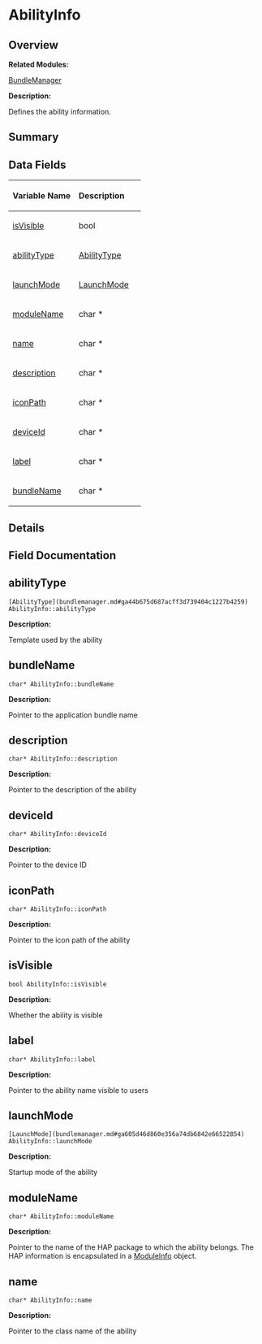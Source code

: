 # AbilityInfo<a name="EN-US_TOPIC_0000001054918143"></a>

## **Overview**<a name="section1626404788093529"></a>

**Related Modules:**

[BundleManager](bundlemanager.md)

**Description:**

Defines the ability information. 

## **Summary**<a name="section1519302889093529"></a>

## Data Fields<a name="pub-attribs"></a>

<a name="table1556097726093529"></a>
<table><thead align="left"><tr id="row1349579851093529"><th class="cellrowborder" valign="top" width="50%" id="mcps1.1.3.1.1"><p id="p254323298093529"><a name="p254323298093529"></a><a name="p254323298093529"></a>Variable Name</p>
</th>
<th class="cellrowborder" valign="top" width="50%" id="mcps1.1.3.1.2"><p id="p1651743798093529"><a name="p1651743798093529"></a><a name="p1651743798093529"></a>Description</p>
</th>
</tr>
</thead>
<tbody><tr id="row1422882299093529"><td class="cellrowborder" valign="top" width="50%" headers="mcps1.1.3.1.1 "><p id="p282512093093529"><a name="p282512093093529"></a><a name="p282512093093529"></a><a href="abilityinfo.md#abe0dd3ffd96d9b74b19548814ba79796">isVisible</a></p>
</td>
<td class="cellrowborder" valign="top" width="50%" headers="mcps1.1.3.1.2 "><p id="p439310561093529"><a name="p439310561093529"></a><a name="p439310561093529"></a>bool </p>
</td>
</tr>
<tr id="row1274865028093529"><td class="cellrowborder" valign="top" width="50%" headers="mcps1.1.3.1.1 "><p id="p1491219405093529"><a name="p1491219405093529"></a><a name="p1491219405093529"></a><a href="abilityinfo.md#a893eba71c44fd9c08e8733b20edf4fa9">abilityType</a></p>
</td>
<td class="cellrowborder" valign="top" width="50%" headers="mcps1.1.3.1.2 "><p id="p500940455093529"><a name="p500940455093529"></a><a name="p500940455093529"></a><a href="bundlemanager.md#ga44b675d687acff3d739404c1227b4259">AbilityType</a> </p>
</td>
</tr>
<tr id="row837331558093529"><td class="cellrowborder" valign="top" width="50%" headers="mcps1.1.3.1.1 "><p id="p1509207563093529"><a name="p1509207563093529"></a><a name="p1509207563093529"></a><a href="abilityinfo.md#ad8ed168cd50b2a1bba57271d6d930ed5">launchMode</a></p>
</td>
<td class="cellrowborder" valign="top" width="50%" headers="mcps1.1.3.1.2 "><p id="p1376077306093529"><a name="p1376077306093529"></a><a name="p1376077306093529"></a><a href="bundlemanager.md#ga605d46d860e356a74db6842e66522854">LaunchMode</a> </p>
</td>
</tr>
<tr id="row1613668931093529"><td class="cellrowborder" valign="top" width="50%" headers="mcps1.1.3.1.1 "><p id="p499979461093529"><a name="p499979461093529"></a><a name="p499979461093529"></a><a href="abilityinfo.md#a1a85f8b50cbf756c4eeddaef5b83dc85">moduleName</a></p>
</td>
<td class="cellrowborder" valign="top" width="50%" headers="mcps1.1.3.1.2 "><p id="p1254014453093529"><a name="p1254014453093529"></a><a name="p1254014453093529"></a>char * </p>
</td>
</tr>
<tr id="row329001070093529"><td class="cellrowborder" valign="top" width="50%" headers="mcps1.1.3.1.1 "><p id="p344295877093529"><a name="p344295877093529"></a><a name="p344295877093529"></a><a href="abilityinfo.md#a6d005fd16f726a6800637853e46e7c24">name</a></p>
</td>
<td class="cellrowborder" valign="top" width="50%" headers="mcps1.1.3.1.2 "><p id="p1775604059093529"><a name="p1775604059093529"></a><a name="p1775604059093529"></a>char * </p>
</td>
</tr>
<tr id="row2005476308093529"><td class="cellrowborder" valign="top" width="50%" headers="mcps1.1.3.1.1 "><p id="p1423687341093529"><a name="p1423687341093529"></a><a name="p1423687341093529"></a><a href="abilityinfo.md#a2c4a58f6468c279b53d3edbf28bc28c6">description</a></p>
</td>
<td class="cellrowborder" valign="top" width="50%" headers="mcps1.1.3.1.2 "><p id="p1109141478093529"><a name="p1109141478093529"></a><a name="p1109141478093529"></a>char * </p>
</td>
</tr>
<tr id="row872999644093529"><td class="cellrowborder" valign="top" width="50%" headers="mcps1.1.3.1.1 "><p id="p43075186093529"><a name="p43075186093529"></a><a name="p43075186093529"></a><a href="abilityinfo.md#a50d5d440688f11d83bd10046261c6a2c">iconPath</a></p>
</td>
<td class="cellrowborder" valign="top" width="50%" headers="mcps1.1.3.1.2 "><p id="p505242961093529"><a name="p505242961093529"></a><a name="p505242961093529"></a>char * </p>
</td>
</tr>
<tr id="row130073060093529"><td class="cellrowborder" valign="top" width="50%" headers="mcps1.1.3.1.1 "><p id="p1552034720093529"><a name="p1552034720093529"></a><a name="p1552034720093529"></a><a href="abilityinfo.md#a6c5163afaa860ee12ea029ed5968f710">deviceId</a></p>
</td>
<td class="cellrowborder" valign="top" width="50%" headers="mcps1.1.3.1.2 "><p id="p188842280093529"><a name="p188842280093529"></a><a name="p188842280093529"></a>char * </p>
</td>
</tr>
<tr id="row2070319647093529"><td class="cellrowborder" valign="top" width="50%" headers="mcps1.1.3.1.1 "><p id="p567053574093529"><a name="p567053574093529"></a><a name="p567053574093529"></a><a href="abilityinfo.md#ad3141a1bb211abe573af09a4941e822a">label</a></p>
</td>
<td class="cellrowborder" valign="top" width="50%" headers="mcps1.1.3.1.2 "><p id="p26030978093529"><a name="p26030978093529"></a><a name="p26030978093529"></a>char * </p>
</td>
</tr>
<tr id="row39946607093529"><td class="cellrowborder" valign="top" width="50%" headers="mcps1.1.3.1.1 "><p id="p1338295363093529"><a name="p1338295363093529"></a><a name="p1338295363093529"></a><a href="abilityinfo.md#a071361f43e3973bce0c86d8d28e41692">bundleName</a></p>
</td>
<td class="cellrowborder" valign="top" width="50%" headers="mcps1.1.3.1.2 "><p id="p489146495093529"><a name="p489146495093529"></a><a name="p489146495093529"></a>char * </p>
</td>
</tr>
</tbody>
</table>

## **Details**<a name="section902154474093529"></a>

## **Field Documentation**<a name="section808937621093529"></a>

## abilityType<a name="a893eba71c44fd9c08e8733b20edf4fa9"></a>

```
[AbilityType](bundlemanager.md#ga44b675d687acff3d739404c1227b4259) AbilityInfo::abilityType
```

 **Description:**

Template used by the ability 

## bundleName<a name="a071361f43e3973bce0c86d8d28e41692"></a>

```
char* AbilityInfo::bundleName
```

 **Description:**

Pointer to the application bundle name 

## description<a name="a2c4a58f6468c279b53d3edbf28bc28c6"></a>

```
char* AbilityInfo::description
```

 **Description:**

Pointer to the description of the ability 

## deviceId<a name="a6c5163afaa860ee12ea029ed5968f710"></a>

```
char* AbilityInfo::deviceId
```

 **Description:**

Pointer to the device ID 

## iconPath<a name="a50d5d440688f11d83bd10046261c6a2c"></a>

```
char* AbilityInfo::iconPath
```

 **Description:**

Pointer to the icon path of the ability 

## isVisible<a name="abe0dd3ffd96d9b74b19548814ba79796"></a>

```
bool AbilityInfo::isVisible
```

 **Description:**

Whether the ability is visible 

## label<a name="ad3141a1bb211abe573af09a4941e822a"></a>

```
char* AbilityInfo::label
```

 **Description:**

Pointer to the ability name visible to users 

## launchMode<a name="ad8ed168cd50b2a1bba57271d6d930ed5"></a>

```
[LaunchMode](bundlemanager.md#ga605d46d860e356a74db6842e66522854) AbilityInfo::launchMode
```

 **Description:**

Startup mode of the ability 

## moduleName<a name="a1a85f8b50cbf756c4eeddaef5b83dc85"></a>

```
char* AbilityInfo::moduleName
```

 **Description:**

Pointer to the name of the HAP package to which the ability belongs. The HAP information is encapsulated in a  [ModuleInfo](moduleinfo.md)  object. 

## name<a name="a6d005fd16f726a6800637853e46e7c24"></a>

```
char* AbilityInfo::name
```

 **Description:**

Pointer to the class name of the ability 

